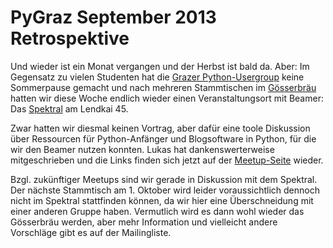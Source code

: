 # PyGraz September 2013 Retrospektive

Und wieder ist ein Monat vergangen und der Herbst ist bald da. Aber: Im Gegensatz zu vielen Studenten hat die [Grazer Python-Usergroup][p] keine Sommerpause gemacht und nach mehreren Stammtischen im [Gösserbräu][g] hatten wir diese Woche endlich wieder einen Veranstaltungsort mit Beamer: Das [Spektral][s] am Lendkai 45.

Zwar hatten wir diesmal keinen Vortrag, aber dafür eine toole Diskussion über Ressourcen für Python-Anfänger und Blogsoftware in Python, für die wir den Beamer nutzen konnten. Lukas hat dankenswerterweise mitgeschrieben und die Links finden sich jetzt auf der [Meetup-Seite](https://pygraz.org/meetups/2013-09-03) wieder.

Bzgl. zukünftiger Meetups sind wir gerade in Diskussion mit dem Spektral. Der nächste Stammtisch am 1. Oktober wird leider voraussichtlich dennoch nicht im Spektral stattfinden können, da wir hier eine Überschneidung mit einer anderen Gruppe haben. Vermutlich wird es dann wohl wieder das Gösserbräu werden, aber mehr Information und vielleicht andere Vorschläge gibt es auf der Mailingliste.

[s]: http://spektral.at
[p]: https://pygraz.org
[g]: http://www.goesserbraeugraz.at/
